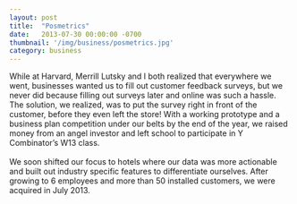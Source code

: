 ```yaml
---
layout: post
title:  "Posmetrics"
date:   2013-07-30 00:00:00 -0700
thumbnail: '/img/business/posmetrics.jpg'
category: business
---
```

While at Harvard, Merrill Lutsky and I both realized that everywhere we went, businesses wanted us to fill out customer feedback surveys, but we never did because filling out surveys later and online was such a hassle. The solution, we realized, was to put the survey right in front of the customer, before they even left the store! With a working prototype and a business plan competition under our belts by the end of the year, we raised money from an angel investor and left school to participate in Y Combinator’s W13 class. 
<br><br>
We soon shifted our focus to hotels where our data was more actionable and built out industry specific features to differentiate ourselves. After growing to 6 employees and more than 50 installed customers, we were acquired in July 2013.